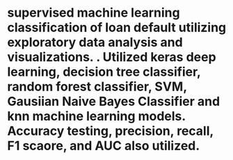 # supervised machine learning classification of loan default utilizing exploratory data analysis and visualizations.  . Utilized keras deep learning, decision tree classifier, random forest classifier, SVM, Gausiian Naive Bayes Classifier and knn machine learning models.  Accuracy testing, precision, recall, F1 scaore, and AUC also utilized.    
